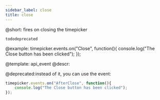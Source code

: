 ```yaml
---
sidebar_label: close
title: close
---          
```


@short: fires on closing the timepicker

```tododeprecated ```

@example:
timepicker.events.on("Close", function(){
	console.log("The Close button has been clicked");
});


@template: api_event
@descr:

@deprecated:instead of it, you can use the [](timepicker/api/timepicker_afterclose_event.md) event:

~~~js
timepicker.events.on("AfterClose", function(){
	console.log("The Close button has been clicked");
});
~~~

